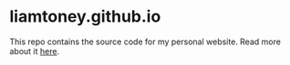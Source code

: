 # liamtoney.github.io

This repo contains the source code for my personal website. Read more about it [here](https://liam.earth/#about-this-site).
